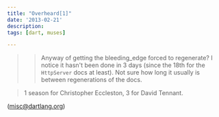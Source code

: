 ```yaml
---
title: "Overheard[1]"
date: '2013-02-21'
description:
tags: [dart, muses]

---
```


>> Anyway of getting the bleeding_edge forced to regenerate? I notice it hasn't been done in 3 days (since the 18th for the `HttpServer` docs at least). Not sure how long it usually is between regenerations of the docs.

> 1 season for Christopher Eccleston, 3 for David Tennant.

([misc@dartlang.org](https://groups.google.com/a/dartlang.org/d/msg/misc/GA7oFUkdrbQ/8oOU4qv20IkJ))
